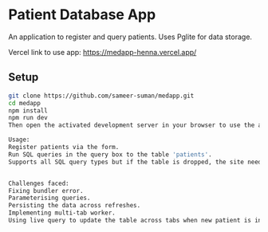 # Patient Database App

An application to register and query patients. Uses Pglite for data storage.

Vercel link to use app: https://medapp-henna.vercel.app/ 
## Setup

```bash
git clone https://github.com/sameer-suman/medapp.git
cd medapp
npm install
npm run dev
Then open the activated development server in your browser to use the app.

Usage:
Register patients via the form.
Run SQL queries in the query box to the table 'patients'.
Supports all SQL query types but if the table is dropped, the site needs to be refreshed.


Challenges faced:
Fixing bundler error.
Parameterising queries.
Persisting the data across refreshes.
Implementing multi-tab worker.
Using live query to update the table across tabs when new patient is inserted.
